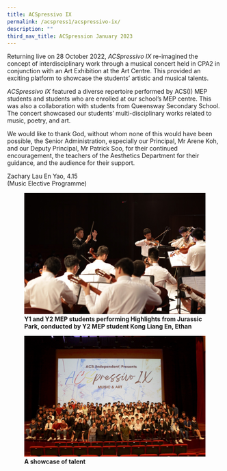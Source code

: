 ```yaml
---
title: ACSpressivo IX
permalink: /acspress1/acspressivo-ix/
description: ""
third_nav_title: ACSpression January 2023
---
```

Returning live on 28 October 2022,&nbsp;_ACSpressivo IX_&nbsp;re-imagined the concept of interdisciplinary work through a musical concert held in CPA2 in conjunction with an Art Exhibition at the Art Centre. This provided an exciting platform to showcase the students’ artistic and musical talents.

_ACSpressivo IX_&nbsp;featured a diverse repertoire performed by ACS(I) MEP students and students who are enrolled at our school’s MEP centre. This was also a collaboration with students from Queensway Secondary School. The concert showcased our students’ multi-disciplinary works related to music, poetry, and art.

We would like to thank God, without whom none of this would have been possible, the Senior Administration, especially our Principal, Mr Arene Koh, and our Deputy Principal, Mr Patrick Soo, for their continued encouragement, the teachers of the Aesthetics Department for their guidance, and the audience for their support.

Zachary Lau En Yao, 4.15  <br>
(Music Elective Programme)


<figure>
<img src="/images/Picture18.jpg">
<figcaption> <strong>Y1 and Y2 MEP students performing Highlights from Jurassic Park, conducted by Y2 MEP student Kong Liang En, Ethan </strong> </figcaption>
</figure>

<figure>
<img src="/images/Picture19.jpg">
<figcaption> <strong>A showcase of talent</strong> </figcaption>
</figure>